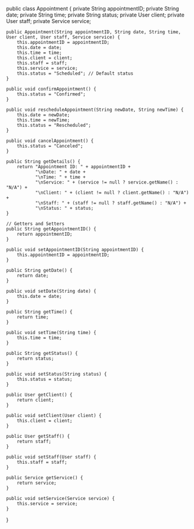 public class Appointment {
    private String appointmentID;
    private String date;
    private String time;
    private String status;
    private User client;
    private User staff;
    private Service service;

    public Appointment(String appointmentID, String date, String time, User client, User staff, Service service) {
        this.appointmentID = appointmentID;
        this.date = date;
        this.time = time;
        this.client = client;
        this.staff = staff;
        this.service = service;
        this.status = "Scheduled"; // Default status
    }

    public void confirmAppointment() {
        this.status = "Confirmed";
    }

    public void rescheduleAppointment(String newDate, String newTime) {
        this.date = newDate;
        this.time = newTime;
        this.status = "Rescheduled";
    }

    public void cancelAppointment() {
        this.status = "Canceled";
    }

    public String getDetails() {
        return "Appointment ID: " + appointmentID + 
               "\nDate: " + date + 
               "\nTime: " + time + 
               "\nService: " + (service != null ? service.getName() : "N/A") + 
               "\nClient: " + (client != null ? client.getName() : "N/A") + 
               "\nStaff: " + (staff != null ? staff.getName() : "N/A") + 
               "\nStatus: " + status;
    }

    // Getters and Setters
    public String getAppointmentID() {
        return appointmentID;
    }

    public void setAppointmentID(String appointmentID) {
        this.appointmentID = appointmentID;
    }

    public String getDate() {
        return date;
    }

    public void setDate(String date) {
        this.date = date;
    }

    public String getTime() {
        return time;
    }

    public void setTime(String time) {
        this.time = time;
    }

    public String getStatus() {
        return status;
    }

    public void setStatus(String status) {
        this.status = status;
    }

    public User getClient() {
        return client;
    }

    public void setClient(User client) {
        this.client = client;
    }

    public User getStaff() {
        return staff;
    }

    public void setStaff(User staff) {
        this.staff = staff;
    }

    public Service getService() {
        return service;
    }

    public void setService(Service service) {
        this.service = service;
    }
}